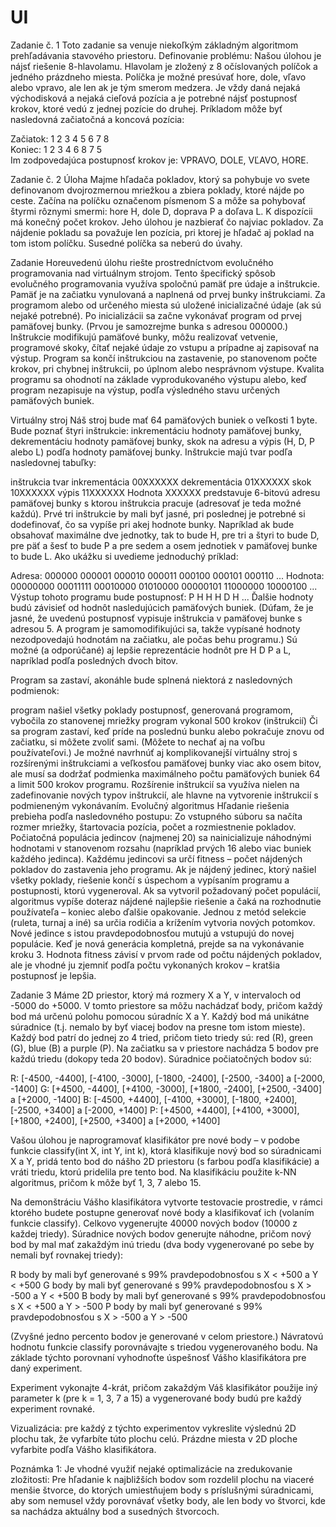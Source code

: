 # UI
Zadanie č. 1
Toto zadanie sa venuje niekoľkým základným algoritmom prehľadávania stavového priestoru.
Definovanie problému:
Našou úlohou je nájsť riešenie 8-hlavolamu. Hlavolam je zložený z 8 očíslovaných políčok a jedného prázdneho miesta. Políčka je možné presúvať hore, dole, vľavo alebo vpravo, ale len ak je tým smerom medzera. Je vždy daná nejaká východisková a nejaká cieľová pozícia a je potrebné nájsť postupnosť krokov, ktoré vedú z jednej pozície do druhej.
Príkladom môže byť nasledovná začiatočná a koncová pozícia:

Začiatok:
1	2	3
4	5	6
7	8	 
 	Koniec:
1	2	3
4	6	8
7	5	 
Im zodpovedajúca postupnosť krokov je: VPRAVO, DOLE, VĽAVO, HORE.



Zadanie č. 2
Úloha
Majme hľadača pokladov, ktorý sa pohybuje vo svete definovanom dvojrozmernou mriežkou a zbiera poklady, ktoré nájde po ceste. Začína na políčku označenom písmenom S a môže sa pohybovať štyrmi rôznymi smermi: hore H, dole D, doprava P a doľava L. K dispozícii má konečný počet krokov. Jeho úlohou je nazbierať čo najviac pokladov. Za nájdenie pokladu sa považuje len pozícia, pri ktorej je hľadač aj poklad na tom istom políčku. Susedné políčka sa neberú do úvahy.

Zadanie
Horeuvedenú úlohu riešte prostredníctvom evolučného programovania nad virtuálnym strojom.
Tento špecifický spôsob evolučného programovania využíva spoločnú pamäť pre údaje a inštrukcie. Pamäť je na začiatku vynulovaná a naplnená od prvej bunky inštrukciami. Za programom alebo od určeného miesta sú uložené inicializačné údaje (ak sú nejaké potrebné). Po inicializácii sa začne vykonávať program od prvej pamäťovej bunky. (Prvou je samozrejme bunka s adresou 000000.) Inštrukcie modifikujú pamäťové bunky, môžu realizovať vetvenie, programové skoky, čítať nejaké údaje zo vstupu a prípadne aj zapisovať na výstup. Program sa končí inštrukciou na zastavenie, po stanovenom počte krokov, pri chybnej inštrukcii, po úplnom alebo nesprávnom výstupe. Kvalita programu sa ohodnotí na základe vyprodukovaného výstupu alebo, keď program nezapisuje na výstup, podľa výsledného stavu určených pamäťových buniek.

Virtuálny stroj
Náš stroj bude mať 64 pamäťových buniek o veľkosti 1 byte.
Bude poznať štyri inštrukcie: inkrementáciu hodnoty pamäťovej bunky, dekrementáciu hodnoty pamäťovej bunky, skok na adresu a výpis (H, D, P alebo L) podľa hodnoty pamäťovej bunky. Inštrukcie majú tvar podľa nasledovnej tabuľky:

inštrukcia	 	tvar
inkrementácia		00XXXXXX
dekrementácia		01XXXXXX
skok		10XXXXXX
výpis		11XXXXXX
Hodnota XXXXXX predstavuje 6-bitovú adresu pamäťovej bunky s ktorou inštrukcia pracuje (adresovať je teda možné každú). Prvé tri inštrukcie by mali byť jasné, pri poslednej je potrebné si dodefinovať, čo sa vypíše pri akej hodnote bunky. Napríklad ak bude obsahovať maximálne dve jednotky, tak to bude H, pre tri a štyri to bude D, pre päť a šesť to bude P a pre sedem a osem jednotiek v pamäťovej bunke to bude L. Ako ukážku si uvedieme jednoduchý príklad:

 Adresa:	000000	  000001	  000010	  000011	  000100	  000101	  000110	  ...
Hodnota:	00000000	00011111	00010000	01010000	00000101	11000000	10000100	...
Výstup tohoto programu bude postupnosť: P H H H D H ... Ďalšie hodnoty budú závisieť od hodnôt nasledujúcich pamäťových buniek. (Dúfam, že je jasné, že uvedenú postupnosť vypisuje inštrukcia v pamäťovej bunke s adresou 5. A program je samomodifikujúci sa, takže vypísané hodnoty nezodpovedajú hodnotám na začiatku, ale počas behu programu.) Sú možné (a odporúčané) aj lepšie reprezentácie hodnôt pre H D P a L, napríklad podľa posledných dvoch bitov.

Program sa zastaví, akonáhle bude splnená niektorá z nasledovných podmienok:

program našiel všetky poklady
postupnosť, generovaná programom, vybočila zo stanovenej mriežky
program vykonal 500 krokov (inštrukcií)
Či sa program zastaví, keď príde na poslednú bunku alebo pokračuje znovu od začiatku, si môžete zvoliť sami. (Môžete to nechať aj na voľbu používateľovi.)
Je možné navrhnúť aj komplikovanejší virtuálny stroj s rozšírenými inštrukciami a veľkosťou pamäťovej bunky viac ako osem bitov, ale musí sa dodržať podmienka maximálneho počtu pamäťových buniek 64 a limit 500 krokov programu. Rozšírenie inštrukcií sa využíva nielen na zadefinovanie nových typov inštrukcií, ale hlavne na vytvorenie inštrukcií s podmieneným vykonávaním.
Evolučný algoritmus
Hľadanie riešenia prebieha podľa nasledovného postupu:
Zo vstupného súboru sa načíta rozmer mriežky, štartovacia pozícia, počet a rozmiestnenie pokladov.
Počiatočná populácia jedincov (najmenej 20) sa nainicializuje náhodnými hodnotami v stanovenom rozsahu (napríklad prvých 16 alebo viac buniek každého jedinca).
Každému jedincovi sa určí fitness – počet nájdených pokladov do zastavenia jeho programu.
Ak je nájdený jedinec, ktorý našiel všetky poklady, riešenie končí s úspechom a vypísaním programu a postupnosti, ktorú vygeneroval. Ak sa vytvoril požadovaný počet populácií, algoritmus vypíše doteraz nájdené najlepšie riešenie a čaká na rozhodnutie používateľa – koniec alebo ďalšie opakovanie.
Jednou z metód selekcie (ruleta, turnaj a iné) sa určia rodičia a krížením vytvoria nových potomkov.
Nové jedince s istou pravdepodobnosťou mutujú a vstupujú do novej populácie.
Keď je nová generácia kompletná, prejde sa na vykonávanie kroku 3.
Hodnota fitness závisí v prvom rade od počtu nájdených pokladov, ale je vhodné ju zjemniť podľa počtu vykonaných krokov – kratšia postupnosť je lepšia.



Zadanie 3
Máme 2D priestor, ktorý má rozmery X a Y, v intervaloch od -5000 do +5000. V tomto priestore sa môžu nachádzať body, pričom každý bod má určenú polohu pomocou súradníc X a Y. Každý bod má unikátne súradnice (t.j. nemalo by byť viacej bodov na presne tom istom mieste). Každý bod patrí do jednej zo 4 tried, pričom tieto triedy sú: red (R), green (G), blue (B) a purple (P). Na začiatku sa v priestore nachádza 5 bodov pre každú triedu (dokopy teda 20 bodov). Súradnice počiatočných bodov sú:

R: [-4500, -4400], [-4100, -3000], [-1800, -2400], [-2500, -3400] a [-2000, -1400]
G: [+4500, -4400], [+4100, -3000], [+1800, -2400], [+2500, -3400] a [+2000, -1400]
B: [-4500, +4400], [-4100, +3000], [-1800, +2400], [-2500, +3400] a [-2000, +1400]
P: [+4500, +4400], [+4100, +3000], [+1800, +2400], [+2500, +3400] a [+2000, +1400]

Vašou úlohou je naprogramovať klasifikátor pre nové body – v podobe funkcie classify(int X, int Y, int k), ktorá klasifikuje nový bod so súradnicami X a Y, pridá tento bod do nášho 2D priestoru (s farbou podľa klasifikácie) a vráti triedu, ktorú pridelila pre tento bod. Na klasifikáciu použite k-NN algoritmus, pričom k môže byť 1, 3, 7 alebo 15.

Na demonštráciu Vášho klasifikátora vytvorte testovacie prostredie, v rámci ktorého budete postupne generovať nové body a klasifikovať ich (volaním funkcie classify). Celkovo vygenerujte 40000 nových bodov (10000 z každej triedy). Súradnice nových bodov generujte náhodne, pričom nový bod by mal mať zakaždým inú triedu (dva body vygenerované po sebe by nemali byť rovnakej triedy):

R body by mali byť generované s 99% pravdepodobnosťou s X < +500 a Y < +500
G body by mali byť generované s 99% pravdepodobnosťou s X > -500 a Y < +500
B body by mali byť generované s 99% pravdepodobnosťou s X < +500 a Y > -500
P body by mali byť generované s 99% pravdepodobnosťou s X > -500 a Y > -500

(Zvyšné jedno percento bodov je generované v celom priestore.)
Návratovú hodnotu funkcie classify porovnávajte s triedou vygenerovaného bodu. Na základe týchto porovnaní vyhodnoťte úspešnosť Vášho klasifikátora pre daný experiment.

Experiment vykonajte 4-krát, pričom zakaždým Váš klasifikátor použije iný parameter k (pre k = 1, 3, 7 a 15) a vygenerované body budú pre každý experiment rovnaké.

Vizualizácia: pre každý z týchto experimentov vykreslite výslednú 2D plochu tak, že vyfarbíte túto plochu celú. Prázdne miesta v 2D ploche vyfarbite podľa Vášho klasifikátora.

Poznámka 1: Je vhodné využiť nejaké optimalizácie na zredukovanie zložitosti:
Pre hľadanie k najbližších bodov som rozdelil plochu na viaceré menšie štvorce, do ktorých umiestňujem body s príslušnými súradnicami, aby som nemusel vždy porovnávať všetky body, ale len body vo štvorci, kde sa nachádza aktuálny bod a susedných štvorcoch.
